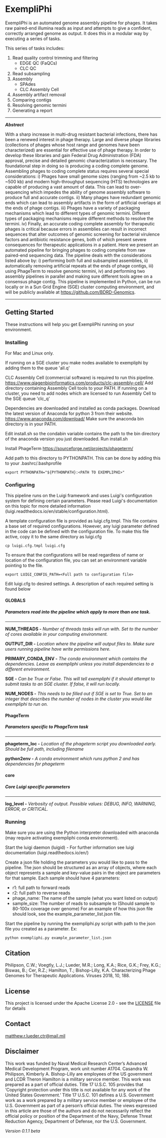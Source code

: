 # ExempliPhi 

ExempliPhi is an automated genome assembly pipeline for phages. It takes raw paired-end illumina reads as input and attempts to give a 
confident, correctly arranged genome as output. It does this in a modular way by executing a series of tasks. 

This series of tasks includes:
1. Read quality control trimming and filtering 
   - EDGE QC (FaQCs)
   - CLC QC
2. Read subsampling
3. Assembly
   - SPAdes
   - CLC Assembly Cell
4. Assembly artifact removal
5. Comparing contigs
6. Resolving genomic termini
7. Generating a report

---

**_Abstract_**

With a sharp increase in multi-drug resistant bacterial infections, there has been a renewed interest in phage therapy.
Large and diverse phage libraries (collections of phages whose host range and genomes have been characterized) are
essential for effective use of phage therapy. In order to develop these libraries and gain Federal Drug Administration
(FDA) approval, precise and detailed genomic characterization is necessary. The foundational step in doing so is
producing a coding complete genome. Assembling phages to coding complete status requires several special considerations:
i) Phages have small genome sizes (ranging from ~2.5 kb to ~500 kb) and modern high-throughput sequencing (HTS)
technologies are capable of producing a vast amount of data. This can lead to over-sequencing which impedes the ability
of genome assembly software to produce full and accurate contigs. ii) Many phages have redundant genomic ends which can
lead to assembly artifacts in the form of artificial overlaps at the ends of phage contigs. iii) Phages have a variety
of packaging mechanisms which lead to different types of genomic termini. Different types of packaging mechanisms
require different methods to resolve the termini. iv) Finally, an accurate coding complete assembly for therapeutic
phages is critical because errors in assemblies can result in incorrect sequences that alter outcomes of genomic
screening for bacterial virulence factors and antibiotic resistance genes, both of which present severe consequences for
therapeutic applications in a patient. Here we present an automated pipeline for bringing phages to coding complete from
raw paired-end sequencing data. The pipeline deals with the considerations listed above by: i) performing both full and
subsampled assemblies, ii) automatically removing artificial repeats at the ends of phage contigs, iii) using PhageTerm
to resolve genomic termini, iv) and performing two assembly pipelines in parallel and making sure different tools
agree on a consensus phage contig.  This pipeline is implemented in Python, can be run locally or in a Sun Grid Engine
(SGE) cluster computing environment, and will be publicly available at https://github.com/BDRD-Genomics.

---


## Getting Started

These instructions will help you get ExempliPhi running on your environment. 


### Installing

For Mac and Linux only.

If running on a SGE cluster you make nodes available to exempliphi by adding
them to the queue 'all.q'

CLC Assembly Cell (commercial software) is required to run this pipeline.
https://www.qiagenbioinformatics.com/products/clc-assembly-cell/
Add directory containing Assembly Cell tools to your PATH.
If running on a cluster, you need to add nodes which are licensed to run
Assembly Cell to the SGE queue 'clc_q'

Dependencies are downloaded and installed as conda packages. Download the latest version of Anaconda for python 3 from their website.
https://www.anaconda.com/download/
Make sure the anaconda bin directory is in your PATH.

Edit install.sh so the condabin variable contains the path to the bin
directory of the anaconda version you just downloaded.
Run install.sh

Install PhageTerm
https://sourceforge.net/projects/phageterm/

Add path to this directory to PYTHONPATH. This can be done by adding this to your .bashrc/.bashprofile
```
export PYTHONPATH="${PYTHONPATH}:<PATH TO EXEMPLIPHI>"
```

### Configuring

This pipeline runs on the Luigi framework and uses Luigi's configuration system for defining certain parameters.
Please read Luigi's documentation on this topic for more detailed information 
(luigi.readthedocs.io/en/stable/configuration.html). 

A template configuration file is provided as luigi.cfg.tmpl. This file contains a base set of required configurations. 
However, any luigi parameter defined in the code can be defined with the configuration file. To make this file active, 
copy it to the same directory as luigi.cfg
```
cp luigi.cfg.tmpl luigi.cfg
```

To ensure that the configurations will be read regardless of name or location of the configuration file, you can set an 
environment variable pointing to the file.
```
export LUIGI_CONFIG_PATH=<Full path to configuration file>
```

Edit luigi.cfg to desired settings. A description of each required setting is found below

#### GLOBALS 

##### _Parameters read into the pipeline which apply to more than one task._

---

**NUM_THREADS -** _Number of threads tasks will run with. Set to the number of cores available in your computing environment._

**OUTPUT_DIR -** _Location where the pipeline will output files to. Make sure users running pipeline have write permissions here._

**PRIMARY_CONDA_ENV -** _The conda environment which contains the dependencies. Leave as exempliphi unless you install dependencies to a different environment._

**SGE -** _Can be True or False. This will tell exempliphi if it should attempt to submit tasks to an SGE cluster. If false, it will run locally._

**NUM_NODES -** _This needs to be filled out if SGE is set to True. Set to an integer that describes the number of nodes in the cluster you would like exempliphi to run on._

#### PhageTerm

##### _Parameters specific to PhageTerm task_

---

**phageterm_loc -** _Location of the phageterm script you downloaded early. Should be full path, including filename_

**python2env -** _A conda environment which runs python 2 and has dependencies for phageterm_

#### core

##### _Core Luigi specific parameters_

---

**log_level -** _Verbosity of output. Possible values: DEBUG, INFO, WARNING, ERROR, or CRITICAL._


### Running

Make sure you are using the Python interpreter downloaded with anaconda (may require
activating exempliphi conda environment).

Start the luigi daemon (luigid) - For further information see luigi documentation
(luigi.readthedocs.io/en/)

Create a json file holding the parameters you would like to pass to the pipeline.
The json should be structured as an array of objects, where each object represents
a sample and key-value pairs in the object are parameters for that sample.
Each sample should have 4 parameters:
  - r1: full path to forward reads
  - r2: full path to reverse reads
  - phage_name: The name of the sample (what you want listed on output)
  - sample_size: The number of reads to subsample to (Should sample to 80-100x coverage over genome)
For an example of how this json file should look, see the example_parameter_list.json file.

Start the pipeline by running the exempliphi.py script with path to the json file you created
as a parameter. Ex:
```
python exempliphi.py example_parameter_list.json
```

## Citation

Philipson, C.W.; Voegtly, L.J.; Lueder, M.R.; Long, K.A.; Rice, G.K.; Frey, K.G.; Biswas, B.; Cer, R.Z.; Hamilton, T.; Bishop-Lilly, K.A.	Characterizing Phage Genomes for Therapeutic Applications. Viruses 2018, 10, 188.

## License

This project is licensed under the Apache License 2.0 - see the [LICENSE](LICENSE) file for details

## Contact

matthew.r.lueder.ctr@mail.mil 

## Disclaimer

This work was funded by Naval Medical Research Center’s Advanced Medical Development Program, work unit number A1704. Casandra W. Philipson, Kimberly A. Bishop-Lilly are employees of the US government and LCDR Theron Hamilton is a military service member. This work was prepared as a part of official duties. Title 17 U.S.C. 105 provides that ‘Copyright protection under this title is not available for any work of the United States Government.’ Title 17 U.S.C. 101 defines a U.S. Government work as a work prepared by a military service member or employee of the U.S. Government as part of a person’s official duties. The views expressed in this article are those of the authors and do not necessarily reflect the official policy or position of the Department of the Navy, Defense Threat Reduction Agency, Department of Defense, nor the U.S. Government.


_Version 0.1.1 beta_